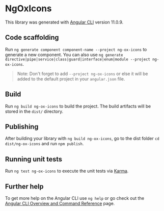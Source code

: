 # NgOxIcons

This library was generated with [Angular CLI](https://github.com/angular/angular-cli) version 11.0.9.

## Code scaffolding

Run `ng generate component component-name --project ng-ox-icons` to generate a new component. You can also use `ng generate directive|pipe|service|class|guard|interface|enum|module --project ng-ox-icons`.
> Note: Don't forget to add `--project ng-ox-icons` or else it will be added to the default project in your `angular.json` file. 

## Build

Run `ng build ng-ox-icons` to build the project. The build artifacts will be stored in the `dist/` directory.

## Publishing

After building your library with `ng build ng-ox-icons`, go to the dist folder `cd dist/ng-ox-icons` and run `npm publish`.

## Running unit tests

Run `ng test ng-ox-icons` to execute the unit tests via [Karma](https://karma-runner.github.io).

## Further help

To get more help on the Angular CLI use `ng help` or go check out the [Angular CLI Overview and Command Reference](https://angular.io/cli) page.
